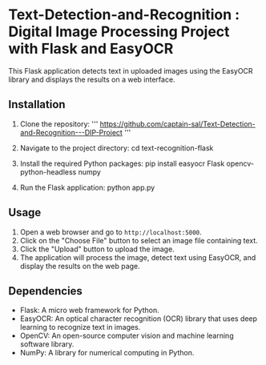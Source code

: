 # Text-Detection-and-Recognition : Digital Image Processing Project with Flask and EasyOCR

This Flask application detects text in uploaded images using the EasyOCR library and displays the results on a web interface.

## Installation

1. Clone the repository:
'''
https://github.com/captain-sal/Text-Detection-and-Recognition---DIP-Project
'''

3. Navigate to the project directory:
cd text-recognition-flask


4. Install the required Python packages:
pip install easyocr Flask opencv-python-headless numpy


5. Run the Flask application:
python app.py


## Usage

1. Open a web browser and go to `http://localhost:5000`.
2. Click on the "Choose File" button to select an image file containing text.
3. Click the "Upload" button to upload the image.
4. The application will process the image, detect text using EasyOCR, and display the results on the web page.


## Dependencies

- Flask: A micro web framework for Python.
- EasyOCR: An optical character recognition (OCR) library that uses deep learning to recognize text in images.
- OpenCV: An open-source computer vision and machine learning software library.
- NumPy: A library for numerical computing in Python.

